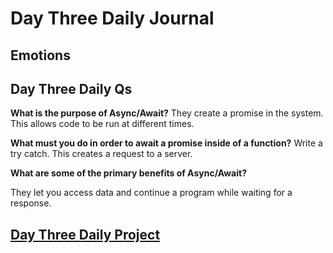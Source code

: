 # Day Three Daily Journal

## Emotions

## Day Three Daily Qs

**What is the purpose of Async/Await?**
They create a promise in the system. This allows code to be run at different times.

**What must you do in order to await a promise inside of a function?**
Write a try catch. This creates a request to a server.

**What are some of the primary benefits of Async/Await?**

They let you access data and continue a program while waiting for a response.

## [Day Three Daily Project]()
